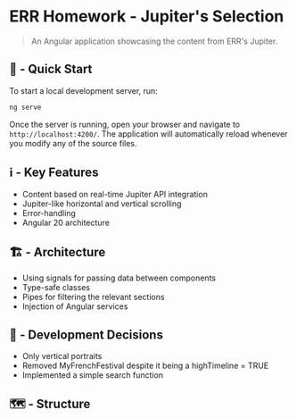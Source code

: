 # ERR Homework - Jupiter's Selection

> An Angular application showcasing the content from ERR's Jupiter.

## 🚀 - Quick Start

To start a local development server, run:

```bash
ng serve
```

Once the server is running, open your browser and navigate to `http://localhost:4200/`. The application will automatically reload whenever you modify any of the source files.

## ℹ️ - Key Features

- Content based on real-time Jupiter API integration
- Jupiter-like horizontal and vertical scrolling
- Error-handling
- Angular 20 architecture

## 🏗️ - Architecture

- Using signals for passing data between components
- Type-safe classes
- Pipes for filtering the relevant sections
- Injection of Angular services

## 📄 - Development Decisions

- Only vertical portraits
- Removed MyFrenchFestival despite it being a highTimeline = TRUE
- Implemented a simple search function

## 🗺️ - Structure
